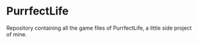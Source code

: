 # PurrfectLife
Repository containing all the game files of PurrfectLife, a little side project of mine.
